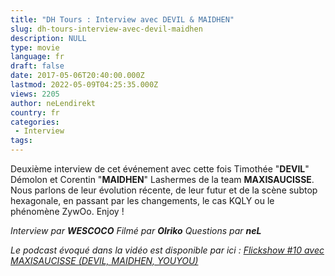 ```yaml
---
title: "DH Tours : Interview avec DEVIL & MAIDHEN"
slug: dh-tours-interview-avec-devil-maidhen
description: NULL
type: movie
language: fr
draft: false
date: 2017-05-06T20:40:00.000Z
lastmod: 2022-05-09T04:25:35.000Z
views: 2205
author: neLendirekt
country: fr
categories:
 - Interview
tags:
---
```

Deuxième interview de cet événement avec cette fois Timothée "**DEVIL**" Démolon et Corentin "**MAIDHEN**" Lashermes de la team **MAXISAUCISSE**. Nous parlons de leur évolution récente, de leur futur et de la scène subtop hexagonale, en passant par les changements, le cas KQLY ou le phénomène ZywOo. Enjoy !

_Interview par **WESCOCO**_ 
_Filmé par **Olriko**_ 
_Questions par **neL**_

_Le podcast évoqué dans la vidéo est disponible par ici : [Flickshow #10 avec MAXISAUCISSE (DEVIL, MAIDHEN, YOUYOU)](/flash/flickshow-10-maxisaucisse-avec-devil-youyou-maidhen/455)_
